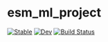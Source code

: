 # esm_ml_project

[![Stable](https://img.shields.io/badge/docs-stable-blue.svg)](https://pabloconrat.github.io/esm_ml_project.jl/stable/)
[![Dev](https://img.shields.io/badge/docs-dev-blue.svg)](https://pabloconrat.github.io/esm_ml_project.jl/dev/)
[![Build Status](https://github.com/pabloconrat/esm_ml_project.jl/actions/workflows/CI.yml/badge.svg?branch=main)](https://github.com/pabloconrat/esm_ml_project.jl/actions/workflows/CI.yml?query=branch%3Amain)
